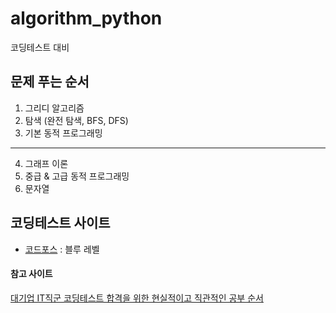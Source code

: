 # algorithm_python
코딩테스트 대비

## 문제 푸는 순서
1. 그리디 알고리즘
2. 탐색 (완전 탐색, BFS, DFS)
3. 기본 동적 프로그래밍
---------- 
4. 그래프 이론
5. 중급 & 고급 동적 프로그래밍
6. 문자열

## 코딩테스트 사이트
- [코드포스](https://codeforces.com/problemset) : 블루 레벨 


#### 참고 사이트
[대기업 IT직군 코딩테스트 합격을 위한 현실적이고 직관적인 공부 순서](https://youtu.be/ukkLCl9yBvE)
